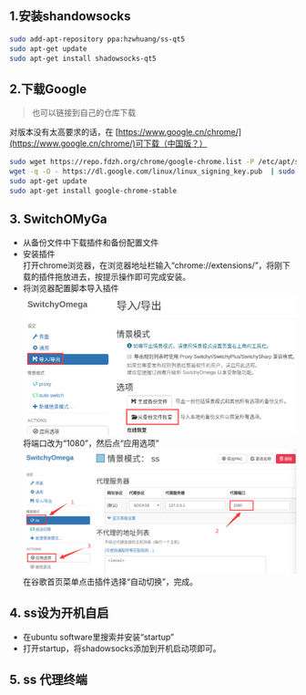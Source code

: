 ## 1.安装shandowsocks
```bash
sudo add-apt-repository ppa:hzwhuang/ss-qt5
sudo apt-get update
sudo apt-get install shadowsocks-qt5
```

## 2.下载Google
> 也可以链接到自己的仓库下载

对版本没有太高要求的话，在 [https://www.google.cn/chrome/](https://www.google.cn/chrome/)可下载（中国版？）

```bash
sudo wget https://repo.fdzh.org/chrome/google-chrome.list -P /etc/apt/sources.list.d/
wget -q -O - https://dl.google.com/linux/linux_signing_key.pub  | sudo apt-key add -
sudo apt-get update
sudo apt-get install google-chrome-stable
```

## 3. SwitchOMyGa
  - 从备份文件中下载插件和备份配置文件  
  - 安装插件  
  打开chrome浏览器，在浏览器地址栏输入“chrome://extensions/”，将刚下载的插件拖放进去，按提示操作即可完成安装。
  - 将浏览器配置脚本导入插件  
![](../assets/导入配置.png)   
将端口改为“1080”，然后点“应用选项”  
![](../assets/修改配置.png)   
在谷歌首页菜单点击插件选择“自动切换”，完成。

## 4. ss设为开机自启
- 在ubuntu software里搜索并安装“startup”
- 打开startup，将shadowsocks添加到开机启动项即可。

## 5. ss 代理终端

